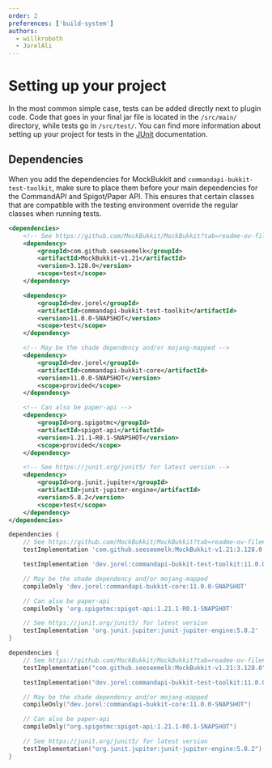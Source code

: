 ```yaml
---
order: 2
preferences: ['build-system']
authors:
  - willkroboth
  - JorelAli
---
```


# Setting up your project

In the most common simple case, tests can be added directly next to plugin code. Code that goes in your final jar file is located in the `/src/main/` directory, while tests go in `/src/test/`. You can find more information about setting up your project for tests in the [JUnit](https://junit.org/junit5/docs/current/user-guide/#overview-getting-started-example-projects) documentation.

## Dependencies

When you add the dependencies for MockBukkit and `commandapi-bukkit-test-toolkit`, make sure to place them before your main dependencies for the CommandAPI and Spigot/Paper API. This ensures that certain classes that are compatible with the testing environment override the regular classes when running tests.

<div class="maven">

```xml
<dependencies>
    <!-- See https://github.com/MockBukkit/MockBukkit?tab=readme-ov-file#mag-usage for latest version -->
    <dependency>
        <groupId>com.github.seeseemelk</groupId>
        <artifactId>MockBukkit-v1.21</artifactId>
        <version>3.128.0</version>
        <scope>test</scope>
    </dependency>

    <dependency>
        <groupId>dev.jorel</groupId>
        <artifactId>commandapi-bukkit-test-toolkit</artifactId>
        <version>11.0.0-SNAPSHOT</version>
        <scope>test</scope>
    </dependency>

    <!-- May be the shade dependency and/or mojang-mapped -->
    <dependency>
        <groupId>dev.jorel</groupId>
        <artifactId>commandapi-bukkit-core</artifactId>
        <version>11.0.0-SNAPSHOT</version>
        <scope>provided</scope>
    </dependency>

    <!-- Can also be paper-api -->
    <dependency>
        <groupId>org.spigotmc</groupId>
        <artifactId>spigot-api</artifactId>
        <version>1.21.1-R0.1-SNAPSHOT</version>
        <scope>provided</scope>
    </dependency>

    <!-- See https://junit.org/junit5/ for latest version -->
    <dependency>
        <groupId>org.junit.jupiter</groupId>
        <artifactId>junit-jupiter-engine</artifactId>
        <version>5.8.2</version>
        <scope>test</scope>
    </dependency>
</dependencies>
```

</div>

<div class="gradle">

<div class="groovy">

```groovy
dependencies {
    // See https://github.com/MockBukkit/MockBukkit?tab=readme-ov-file#mag-usage for latest version
    testImplementation 'com.github.seeseemelk:MockBukkit-v1.21:3.128.0'

    testImplementation 'dev.jorel:commandapi-bukkit-test-toolkit:11.0.0-SNAPSHOT'

    // May be the shade dependency and/or mojang-mapped
    compileOnly 'dev.jorel:commandapi-bukkit-core:11.0.0-SNAPSHOT'

    // Can also be paper-api
    compileOnly 'org.spigotmc:spigot-api:1.21.1-R0.1-SNAPSHOT'

    // See https://junit.org/junit5/ for latest version
    testImplementation 'org.junit.jupiter:junit-jupiter-engine:5.8.2'
}
```

</div>
<div class="kts">

```kotlin
dependencies {
    // See https://github.com/MockBukkit/MockBukkit?tab=readme-ov-file#mag-usage for latest version
    testImplementation("com.github.seeseemelk:MockBukkit-v1.21:3.128.0")

    testImplementation("dev.jorel:commandapi-bukkit-test-toolkit:11.0.0-SNAPSHOT")

    // May be the shade dependency and/or mojang-mapped
    compileOnly("dev.jorel:commandapi-bukkit-core:11.0.0-SNAPSHOT")

    // Can also be paper-api
    compileOnly("org.spigotmc:spigot-api:1.21.1-R0.1-SNAPSHOT")

    // See https://junit.org/junit5/ for latest version
    testImplementation("org.junit.jupiter:junit-jupiter-engine:5.8.2")
}
```

</div>

</div>